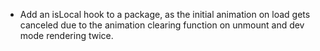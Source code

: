 - Add an isLocal hook to a package, as the initial animation on load gets canceled due to the animation clearing function on unmount and dev mode rendering twice.
